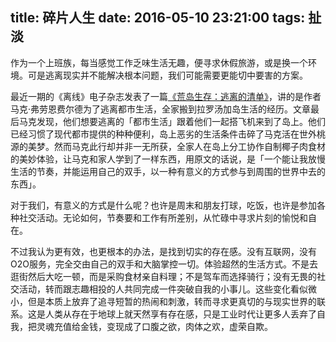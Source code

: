 title: 碎片人生
date: 2016-05-10 23:21:00
tags: 扯淡
---

作为一个上班族，每当感觉工作乏味生活无趣，便寻求休假旅游，或是换一个环境。可是逃离现实并不能解决根本问题，我们可能需要更能切中要害的方案。

<!--more-->

最近一期的《离线》电子杂志发表了一篇[《荒岛生存：逃离的清单》](https://the-offline.com/article/escape-to-rarotonga/)，讲的是作者马克·弗劳恩费尔德为了逃离都市生活，全家搬到拉罗汤加岛生活的经历。文章最后马克发现，他们想要逃离的「都市生活」跟着他们一起搭飞机来到了岛上。他们已经习惯了现代都市提供的种种便利，岛上恶劣的生活条件击碎了马克活在世外桃源的美梦。然而马克此行却并非一无所获，全家人在岛上分工协作自制椰子肉食材的美妙体验，让马克和家人学到了一样东西，用原文的话说，是「一个能让我放慢生活的节奏，并能运用自己的双手，以一种有意义的方式参与到周围的世界中去的东西」。

对于我们，有意义的方式是什么呢？也许是周末和朋友打球，吃饭，也许是参加各种社交活动。无论如何，节奏要和工作有所差别，从忙碌中寻求片刻的愉悦和自在。

不过我认为更有效，也更根本的办法，是找到切实的存在感。没有互联网，没有O2O服务，完全交由自己的双手和大脑掌控一切。体验超然的生活方式。不是去逛街然后大吃一顿，而是采购食材亲自料理；不是驾车而选择骑行；没有无畏的社交活动，转而跟志趣相投的人共同完成一件突破自我的小事儿。这些变化看似微小，但是本质上放弃了追寻短暂的热闹和刺激，转而寻求更真切的与现实世界的联系。这是人类从存在于地球上就天然享有存在感，只是工业时代让更多人丢弃了自我，把灵魂充值给金钱，变现成了口腹之欲，肉体之欢，虚荣自欺。
